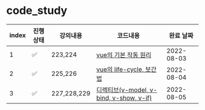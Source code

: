 # code_study

| index | 진행상태           | 강의내용    | 코드내용                                                            | 완료 날짜  |
| ----- | ------------------ | ----------- | ------------------------------------------------------------------- | ---------- |
| 1     | :white_check_mark: | 223,224     | [vue의 기본 작동 원리](8월/3%EC%9D%BC/readme.md)                    | 2022-08-03 |
| 2     | :white_check_mark: | 225,226     | [vue의 life-cycle, 보간법](8월/4%EC%9D%BC/readme.md)                | 2022-08-04 |
| 3     | :white_check_mark: | 227,228,229 | [디렉티브(v-model, v-bind, v-show, v-if)](8월/5%EC%9D%BC/readme.md) | 2022-08-05 |
